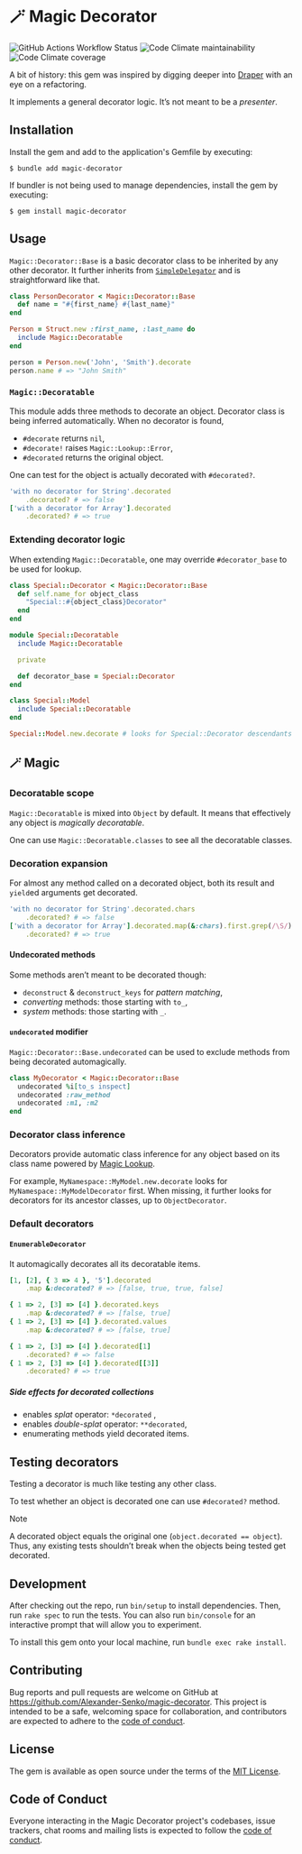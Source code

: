 # 🪄 Magic Decorator

![GitHub Actions Workflow Status](
	https://img.shields.io/github/actions/workflow/status/Alexander-Senko/magic-decorator/ci.yml
)
![Code Climate maintainability](
	https://img.shields.io/codeclimate/maintainability-percentage/Alexander-Senko/magic-decorator
)
![Code Climate coverage](
	https://img.shields.io/codeclimate/coverage/Alexander-Senko/magic-decorator
)

A bit of history:
this gem was inspired by digging deeper into [Draper](https://github.com/drapergem/draper) with an eye on a refactoring.

It implements a general decorator logic. It’s not meant to be a _presenter_.

## Installation

Install the gem and add to the application's Gemfile by executing:

    $ bundle add magic-decorator

If bundler is not being used to manage dependencies, install the gem by executing:

    $ gem install magic-decorator

## Usage

`Magic::Decorator::Base` is a basic decorator class to be inherited by any other decorator.
It further inherits from [`SimpleDelegator`](
	https://docs.ruby-lang.org/en/master/SimpleDelegator.html
) and is straightforward like that.

```ruby
class PersonDecorator < Magic::Decorator::Base
  def name = "#{first_name} #{last_name}"
end

Person = Struct.new :first_name, :last_name do
  include Magic::Decoratable
end

person = Person.new('John', 'Smith').decorate
person.name # => "John Smith"
```

### `Magic::Decoratable`

This module adds three methods to decorate an object.
Decorator class is being inferred automatically.
When no decorator is found,
- `#decorate`  returns `nil`,
- `#decorate!` raises `Magic::Lookup::Error`,
- `#decorated` returns the original object.

One can test for the object is actually decorated with `#decorated?`.

```ruby
'with no decorator for String'.decorated
    .decorated? # => false
['with a decorator for Array'].decorated
    .decorated? # => true
```

### Extending decorator logic

When extending `Magic::Decoratable`, one may override `#decorator_base` to be used for lookup.

```ruby
class Special::Decorator < Magic::Decorator::Base
  def self.name_for object_class
    "Special::#{object_class}Decorator"
  end
end

module Special::Decoratable
  include Magic::Decoratable

  private

  def decorator_base = Special::Decorator
end

class Special::Model
  include Special::Decoratable
end

Special::Model.new.decorate # looks for Special::Decorator descendants
```

## 🪄 Magic

### Decoratable scope

`Magic::Decoratable` is mixed into `Object` by default. It means that effectively any object is _magically decoratable_.

One can use `Magic::Decoratable.classes` to see all the decoratable classes.

### Decoration expansion

For almost any method called on a decorated object, both its result and `yield`ed arguments get decorated.

```ruby
'with no decorator for String'.decorated.chars
    .decorated? # => false
['with a decorator for Array'].decorated.map(&:chars).first.grep(/\S/).group_by(&:upcase).transform_values(&:size).sort_by(&:last).reverse.first(5).map(&:first)
    .decorated? # => true
```

#### Undecorated methods

Some methods aren’t meant to be decorated though:

- `deconstruct` & `deconstruct_keys` for _pattern matching_,
- _converting_ methods: those starting with `to_`,
- _system_ methods: those starting with `_`.

#### `undecorated` modifier

`Magic::Decorator::Base.undecorated` can be used to exclude methods from being decorated automagically.

```ruby
class MyDecorator < Magic::Decorator::Base
  undecorated %i[to_s inspect]
  undecorated :raw_method
  undecorated :m1, :m2
end
```

### Decorator class inference

Decorators provide automatic class inference for any object based on its class name
powered by [Magic Lookup](
	https://github.com/Alexander-Senko/magic-lookup
).

For example, `MyNamespace::MyModel.new.decorate` looks for `MyNamespace::MyModelDecorator` first.
When missing, it further looks for decorators for its ancestor classes, up to `ObjectDecorator`.

### Default decorators

#### `EnumerableDecorator`

It automagically decorates all its decoratable items.

```ruby
[1, [2], { 3 => 4 }, '5'].decorated
    .map &:decorated? # => [false, true, true, false]

{ 1 => 2, [3] => [4] }.decorated.keys
    .map &:decorated? # => [false, true]
{ 1 => 2, [3] => [4] }.decorated.values
    .map &:decorated? # => [false, true]

{ 1 => 2, [3] => [4] }.decorated[1]
    .decorated? # => false
{ 1 => 2, [3] => [4] }.decorated[[3]]
    .decorated? # => true
```

##### Side effects for decorated collections

- enables _splat_ operator: `*decorated` ,
- enables _double-splat_ operator: `**decorated`,
- enumerating methods yield decorated items.

## Testing decorators

Testing a decorator is much like testing any other class.

To test whether an object is decorated one can use `#decorated?` method.

> [!NOTE]
> A decorated object equals the original one (`object.decorated == object`).
> Thus, any existing tests shouldn’t break when the objects being tested get decorated.

## Development

After checking out the repo, run `bin/setup` to install dependencies. Then, run `rake spec` to run the tests. You can also run `bin/console` for an interactive prompt that will allow you to experiment.

To install this gem onto your local machine, run `bundle exec rake install`.

## Contributing

Bug reports and pull requests are welcome on GitHub at https://github.com/Alexander-Senko/magic-decorator. This project is intended to be a safe, welcoming space for collaboration, and contributors are expected to adhere to the [code of conduct](https://github.com/Alexander-Senko/magic-decorator/blob/main/CODE_OF_CONDUCT.md).

## License

The gem is available as open source under the terms of the [MIT License](https://opensource.org/licenses/MIT).

## Code of Conduct

Everyone interacting in the Magic Decorator project's codebases, issue trackers, chat rooms and mailing lists is expected to follow the [code of conduct](https://github.com/Alexander-Senko/magic-decorator/blob/main/CODE_OF_CONDUCT.md).
